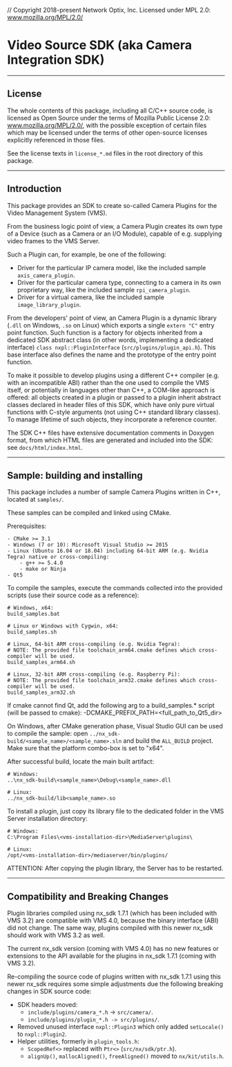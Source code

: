 // Copyright 2018-present Network Optix, Inc. Licensed under MPL 2.0: www.mozilla.org/MPL/2.0/

# Video Source SDK (aka Camera Integration SDK)

---------------------------------------------------------------------------------------------------
## License

The whole contents of this package, including all C/C++ source code, is licensed as Open Source
under the terms of Mozilla Public License 2.0: www.mozilla.org/MPL/2.0/, with the possible
exception of certain files which may be licensed under the terms of other open-source licenses
explicitly referenced in those files.

See the license texts in `license_*.md` files in the root directory of this package.

---------------------------------------------------------------------------------------------------
## Introduction

This package provides an SDK to create so-called Camera Plugins for the Video Management System
(VMS).

From the business logic point of view, a Camera Plugin creates its own type of a Device (such
as a Camera or an I/O Module), capable of e.g. supplying video frames to the VMS Server.

Such a Plugin can, for example, be one of the following:

- Driver for the particular IP camera model, like the included sample `axis_camera_plugin`.
- Driver for the particular camera type, connecting to a camera in its own proprietary way, like
    the included sample `rpi_camera_plugin`.
- Driver for a virtual camera, like the included sample `image_library_plugin`.

From the developers' point of view, an Camera Plugin is a dynamic library (`.dll` on Windows,
`.so` on Linux) which exports a single `extern "C"` entry point function. Such function is a
factory for objects inherited from a dedicated SDK abstract class (in other words, implementing a
dedicated interface) `class nxpl::PluginInterface` (`src/plugins/plugin_api.h`). This base
interface also defines the name and the prototype of the entry point function.

To make it possible to develop plugins using a different C++ compiler (e.g. with an incompatible
ABI) rather than the one used to compile the VMS itself, or potentially in languages other than
C++, a COM-like approach is offered: all objects created in a plugin or passed to a plugin inherit
abstract classes declared in header files of this SDK, which have only pure virtual functions with
C-style arguments (not using C++ standard library classes). To manage lifetime of such objects,
they incorporate a reference counter.

The SDK C++ files have extensive documentation comments in Doxygen format, from which HTML files
are generated and included into the SDK: see `docs/html/index.html`.

---------------------------------------------------------------------------------------------------
## Sample: building and installing

This package includes a number of sample Camera Plugins written in C++, located at `samples/`.

These samples can be compiled and linked using CMake.

Prerequisites:
```
- CMake >= 3.1
- Windows (7 or 10): Microsoft Visual Studio >= 2015
- Linux (Ubuntu 16.04 or 18.04) including 64-bit ARM (e.g. Nvidia Tegra) native or cross-compiling:
    - g++ >= 5.4.0
    - make or Ninja
- Qt5
```

To compile the samples, execute the commands collected into the provided scripts (use their source
code as a reference):
```
# Windows, x64:
build_samples.bat

# Linux or Windows with Cygwin, x64:
build_samples.sh

# Linux, 64-bit ARM cross-compiling (e.g. Nvidia Tegra):
# NOTE: The provided file toolchain_arm64.cmake defines which cross-compiler will be used.
build_samples_arm64.sh

# Linux, 32-bit ARM cross-compiling (e.g. Raspberry Pi):
# NOTE: The provided file toolchain_arm32.cmake defines which cross-compiler will be used.
build_samples_arm32.sh
```

If cmake cannot find Qt, add the following arg to a build_samples.* script (will be passed to
cmake): -DCMAKE_PREFIX_PATH=<full_path_to_Qt5_dir>
        
On Windows, after CMake generation phase, Visual Studio GUI can be used to compile the sample:
open `../nx_sdk-build/<sample_name>/<sample_name>.sln` and build the `ALL_BUILD` project. Make
sure that the platform combo-box is set to "x64".

After successful build, locate the main built artifact:
```
# Windows:
..\nx_sdk-build\<sample_name>\Debug\<sample_name>.dll

# Linux:
../nx_sdk-build/lib<sample_name>.so
```

To install a plugin, just copy its library file to the dedicated folder in the VMS Server
installation directory:
```
# Windows:
C:\Program Files\<vms-installation-dir>\MediaServer\plugins\

# Linux:
/opt/<vms-installation-dir>/mediaserver/bin/plugins/
```
ATTENTION: After copying the plugin library, the Server has to be restarted.

---------------------------------------------------------------------------------------------------
## Compatibility and Breaking Changes

Plugin libraries compiled using nx_sdk 1.7.1 (which has been included with VMS 3.2) are compatible
with VMS 4.0, because the binary interface (ABI) did not change. The same way, plugins compiled
with this newer nx_sdk should work with VMS 3.2 as well.

The current nx_sdk version (coming with VMS 4.0) has no new features or extensions to the API
available for the plugins in nx_sdk 1.7.1 (coming with VMS 3.2).

Re-compiling the source code of plugins written with nx_sdk 1.7.1 using this newer nx_sdk requires
some simple adjustments due the following breaking changes in SDK source code:

- SDK headers moved:
    - `include/plugins/camera_*.h` -> `src/camera/`.
    - `include/plugins/plugin_*.h -> src/plugins/`.
- Removed unused interface `nxpl::Plugin3` which only added `setLocale()` to `nxpl::Plugin2`.
- Helper utilities, formerly in `plugin_tools.h`:
    - `ScopedRef<>` replaced with `Ptr<>` (`src/nx/sdk/ptr.h`).
    - `alignUp()`, `mallocAligned()`, `freeAligned()` moved to `nx/kit/utils.h`.
